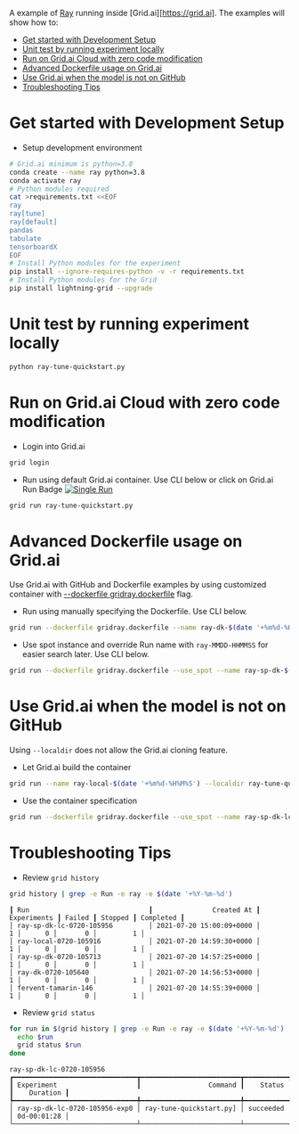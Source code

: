 A example of [Ray](https://docs.ray.io/en/master/) running inside [Grid.ai][https://grid.ai].  The examples will show how to:

- [Get started with Development Setup](#get-started-with-development-setup)
- [Unit test by running experiment locally](#unit-test-by-running-experiment-locally)
- [Run on Grid.ai Cloud with zero code modification](#run-on-gridai-cloud-with-zero-code-modification)
- [Advanced Dockerfile usage on Grid.ai](#advanced-dockerfile-usage-on-gridai)
- [Use Grid.ai when the model is not on GitHub](#use-gridai-when-the-model-is-not-on-github)
- [Troubleshooting Tips](#troubleshooting-tips)

# Get started with Development Setup

- Setup development environment

```bash
# Grid.ai minimum is python=3.8
conda create --name ray python=3.8
conda activate ray
# Python modules required
cat >requirements.txt <<EOF
ray
ray[tune]
ray[default]
pandas
tabulate
tensorboardX
EOF
# Install Python modules for the experiment
pip install --ignore-requires-python -v -r requirements.txt
# Install Python modules for the Grid
pip install lightning-grid --upgrade
```

# Unit test by running experiment locally

```bash
python ray-tune-quickstart.py
```

# Run on Grid.ai Cloud with zero code modification

- Login into Grid.ai

```bash
grid login
```

- Run using default Grid.ai container.  Use CLI below or click on Grid.ai Run Badge [![Single Run](https://img.shields.io/badge/rid_AI-run-78FF96.svg?labelColor=black&logo=data:image/svg%2bxml;base64,PHN2ZyB3aWR0aD0iNDgiIGhlaWdodD0iNDgiIGZpbGw9Im5vbmUiIHhtbG5zPSJodHRwOi8vd3d3LnczLm9yZy8yMDAwL3N2ZyI+PHBhdGggZD0iTTEgMTR2MjBhMTQgMTQgMCAwMDE0IDE0aDlWMzYuOEgxMi42VjExaDIyLjV2N2gxMS4yVjE0QTE0IDE0IDAgMDAzMi40IDBIMTVBMTQgMTQgMCAwMDEgMTR6IiBmaWxsPSIjZmZmIi8+PHBhdGggZD0iTTM1LjIgNDhoMTEuMlYyNS41SDIzLjl2MTEuM2gxMS4zVjQ4eiIgZmlsbD0iI2ZmZiIvPjwvc3ZnPg==)](
https://platform.grid.ai/#/runs?script=https://github.com/robert-s-lee/grid-ray/blob/725ea1bbb9fcb661bd850d6e7270efce4c554719/ray-tune-quickstart.py&cloud=grid&instance=t2.medium&accelerators=1&disk_size=200&framework=lightning&script_args=ray-tune-quickstart.py
)


```bash
grid run ray-tune-quickstart.py
```

# Advanced Dockerfile usage on Grid.ai

Use Grid.ai with GitHub and Dockerfile examples by using customized container with [--dockerfile gridray.dockerfile](gridray.dockerfile) flag.

- Run using manually specifying the Dockerfile.  Use CLI below.



```bash
grid run --dockerfile gridray.dockerfile --name ray-dk-$(date '+%m%d-%H%M%S') ray-tune-quickstart.py
```

- Use spot instance and override Run name with `ray-MMDD-HHMMSS` for easier search later.  Use CLI below.

```bash
grid run --dockerfile gridray.dockerfile --use_spot --name ray-sp-dk-$(date '+%m%d-%H%M%S') ray-tune-quickstart.py
```
# Use Grid.ai when the model is not on GitHub

Using `--localdir` does not allow the Grid.ai cloning feature. 

- Let Grid.ai build the container
```bash
grid run --name ray-local-$(date '+%m%d-%H%M%S') --localdir ray-tune-quickstart.py
```

- Use the container specification 

```bash
grid run --dockerfile gridray.dockerfile --use_spot --name ray-sp-dk-lc-$(date '+%m%d-%H%M%S') --localdir ray-tune-quickstart.py

```

# Troubleshooting Tips

- Review `grid history`

```bash
grid history | grep -e Run -e ray -e $(date '+%Y-%m-%d')
```

```
┃ Run                              ┃               Created At ┃ Experiments ┃ Failed ┃ Stopped ┃ Completed ┃
│ ray-sp-dk-lc-0720-105956         │ 2021-07-20 15:00:09+0000 │           1 │      0 │       0 │         1 │
│ ray-local-0720-105916            │ 2021-07-20 14:59:30+0000 │           1 │      0 │       0 │         1 │
│ ray-sp-dk-0720-105713            │ 2021-07-20 14:57:25+0000 │           1 │      0 │       0 │         1 │
│ ray-dk-0720-105640               │ 2021-07-20 14:56:53+0000 │           1 │      0 │       0 │         1 │
│ fervent-tamarin-146              │ 2021-07-20 14:55:39+0000 │           1 │      0 │       0 │         1 │
```

- Review `grid status`

```bash
for run in $(grid history | grep -e Run -e ray -e $(date '+%Y-%m-%d') | awk -F'│' '{print $2}'); do
  echo $run
  grid status $run
done
```

```text
ray-sp-dk-lc-0720-105956
┏━━━━━━━━━━━━━━━━━━━━━━━━━━━━━━━┳━━━━━━━━━━━━━━━━━━━━━━━━━┳━━━━━━━━━━━┳━━━━━━━━━━━━━┓
┃ Experiment                    ┃                 Command ┃    Status ┃    Duration ┃
┡━━━━━━━━━━━━━━━━━━━━━━━━━━━━━━━╇━━━━━━━━━━━━━━━━━━━━━━━━━╇━━━━━━━━━━━╇━━━━━━━━━━━━━┩
│ ray-sp-dk-lc-0720-105956-exp0 │ ray-tune-quickstart.py] │ succeeded │ 0d-00:01:28 │
└───────────────────────────────┴─────────────────────────┴───────────┴─────────────┘
```